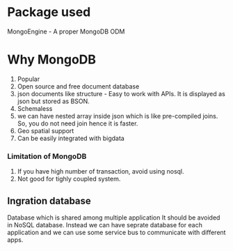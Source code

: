 # Package used
MongoEngine - A proper MongoDB ODM

# Why MongoDB
1. Popular
2. Open source and free document database
3. json documents like structure - Easy to work with APIs. 
    It is displayed as json but stored as BSON.
4. Schemaless
5. we can have nested array inside json which is like pre-compiled joins. So, you do not need join hence it is faster.
6. Geo spatial support
7. Can be easily integrated with bigdata

### Limitation of MongoDB
1. If you have high number of transaction, avoid using nosql.
2. Not good for tighly coupled system.
## Ingration database
Database which is shared among multiple application
It should be avoided in NoSQL database. Instead we can have seprate database for each application and we can use some service bus to communicate with different apps.

